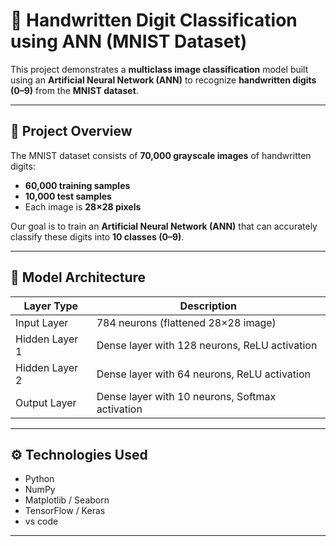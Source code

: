 # 🧠 Handwritten Digit Classification using ANN (MNIST Dataset)

This project demonstrates a **multiclass image classification** model built using an **Artificial Neural Network (ANN)** to recognize **handwritten digits (0–9)** from the **MNIST dataset**.

---

## 📘 Project Overview

The MNIST dataset consists of **70,000 grayscale images** of handwritten digits:
- **60,000 training samples**
- **10,000 test samples**
- Each image is **28×28 pixels**

Our goal is to train an **Artificial Neural Network (ANN)** that can accurately classify these digits into **10 classes (0–9)**.

---

## 🧩 Model Architecture

| Layer Type | Description |
|-------------|--------------|
| Input Layer | 784 neurons (flattened 28×28 image) |
| Hidden Layer 1 | Dense layer with 128 neurons, ReLU activation |
| Hidden Layer 2 | Dense layer with 64 neurons, ReLU activation |
| Output Layer | Dense layer with 10 neurons, Softmax activation |

---

## ⚙️ Technologies Used

- Python  
- NumPy  
- Matplotlib / Seaborn  
- TensorFlow / Keras  
- vs code

---

